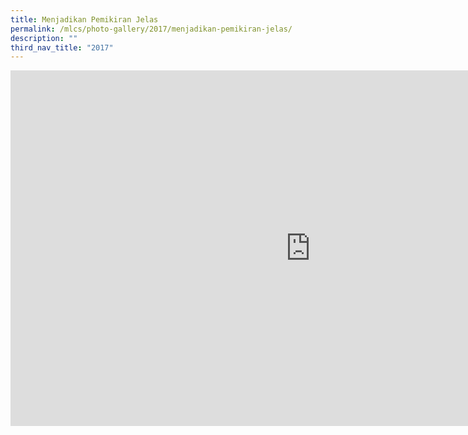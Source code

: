 ```yaml
---
title: Menjadikan Pemikiran Jelas
permalink: /mlcs/photo-gallery/2017/menjadikan-pemikiran-jelas/
description: ""
third_nav_title: "2017"
---
```

<iframe allowfullscreen="true" height="569" width="960" frameborder="0" src="https://docs.google.com/presentation/d/e/2PACX-1vT4zam1rLCpKjAB7RAz5eJ3sfvawCo6YuyH2ROrguRnQ4DGDwmKlQnwEIFob2AvyXrwBtx-S3RK77aG/embed?start=false&amp;loop=false&amp;delayms=3000"></iframe>